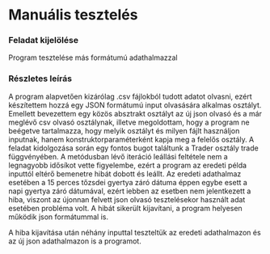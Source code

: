 # Manuális tesztelés

### Feladat kijelölése
Program tesztelése más formátumú adathalmazzal

### Részletes leírás
A program alapvetően kizárólag .csv fájlokból tudott adatot olvasni, ezért készítettem hozzá
egy JSON formátumú input olvasására alkalmas osztályt. Emellett bevezettem egy közös absztrakt
osztályt az új json olvasó és a már meglévő csv olvasó osztálynak, illetve megoldottam, hogy a
program ne beégetve tartalmazza, hogy melyik osztályt és milyen fájlt használjon inputnak, 
hanem konstruktorparaméterként kapja meg a felelős osztály.
A feladat kidolgozása során egy fontos bugot találtunk a Trader osztály trade függvényében. A metódusban
lévő iteráció leállási feltétele nem a legnagyobb idősíkot vette figyelembe, ezért a program az eredeti példa
inputtól eltérő bemenetre hibát dobott és leállt. Az eredeti adathalmaz esetében a 15 perces tőzsdei 
gyertya záró dátuma éppen egybe esett a napi gyertya záró dátumával, ezért iebben az esetben nem jelentkezett
a hiba, viszont az újonnan felvett json olvasó tesztelésekor használt adat esetében probléma volt. A hibát
sikerült kijavítani, a program helyesen működik json formátummal is.

A hiba kijavítása után néhány inputtal teszteltük az eredeti adathalmazon és az új json adathalmazon is 
a programot.
    

